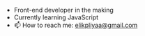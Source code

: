 - Front-end developer in the making
- Currently learning JavaScript
- 📫 How to reach me: elikpliyaa@gmail.com



